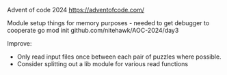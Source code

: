 Advent of code 2024
https://adventofcode.com/

Module setup things for memory purposes - needed to get debugger to cooperate
go mod init github.com/nitehawk/AOC-2024/day3

Improve:
* Only read input files once between each pair of puzzles where possible.
* Consider splitting out a lib module for various read functions